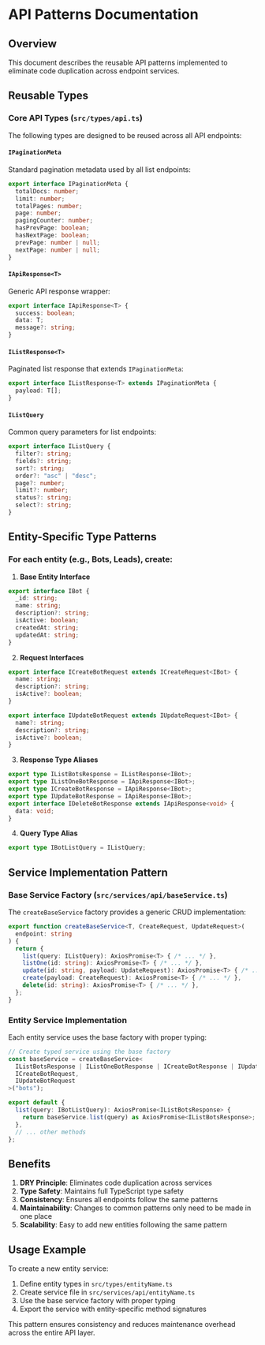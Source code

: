 # API Patterns Documentation

## Overview

This document describes the reusable API patterns implemented to eliminate code duplication across endpoint services.

## Reusable Types

### Core API Types (`src/types/api.ts`)

The following types are designed to be reused across all API endpoints:

#### `IPaginationMeta`
Standard pagination metadata used by all list endpoints:
```typescript
export interface IPaginationMeta {
  totalDocs: number;
  limit: number;
  totalPages: number;
  page: number;
  pagingCounter: number;
  hasPrevPage: boolean;
  hasNextPage: boolean;
  prevPage: number | null;
  nextPage: number | null;
}
```

#### `IApiResponse<T>`
Generic API response wrapper:
```typescript
export interface IApiResponse<T> {
  success: boolean;
  data: T;
  message?: string;
}
```

#### `IListResponse<T>`
Paginated list response that extends `IPaginationMeta`:
```typescript
export interface IListResponse<T> extends IPaginationMeta {
  payload: T[];
}
```

#### `IListQuery`
Common query parameters for list endpoints:
```typescript
export interface IListQuery {
  filter?: string;
  fields?: string;
  sort?: string;
  order?: "asc" | "desc";
  page?: number;
  limit?: number;
  status?: string;
  select?: string;
}
```

## Entity-Specific Type Patterns

### For each entity (e.g., Bots, Leads), create:

1. **Base Entity Interface**
```typescript
export interface IBot {
  _id: string;
  name: string;
  description?: string;
  isActive: boolean;
  createdAt: string;
  updatedAt: string;
}
```

2. **Request Interfaces**
```typescript
export interface ICreateBotRequest extends ICreateRequest<IBot> {
  name: string;
  description?: string;
  isActive?: boolean;
}

export interface IUpdateBotRequest extends IUpdateRequest<IBot> {
  name?: string;
  description?: string;
  isActive?: boolean;
}
```

3. **Response Type Aliases**
```typescript
export type IListBotsResponse = IListResponse<IBot>;
export type IListOneBotResponse = IApiResponse<IBot>;
export type ICreateBotResponse = IApiResponse<IBot>;
export type IUpdateBotResponse = IApiResponse<IBot>;
export interface IDeleteBotResponse extends IApiResponse<void> {
  data: void;
}
```

4. **Query Type Alias**
```typescript
export type IBotListQuery = IListQuery;
```

## Service Implementation Pattern

### Base Service Factory (`src/services/api/baseService.ts`)

The `createBaseService` factory provides a generic CRUD implementation:

```typescript
export function createBaseService<T, CreateRequest, UpdateRequest>(
  endpoint: string
) {
  return {
    list(query: IListQuery): AxiosPromise<T> { /* ... */ },
    listOne(id: string): AxiosPromise<T> { /* ... */ },
    update(id: string, payload: UpdateRequest): AxiosPromise<T> { /* ... */ },
    create(payload: CreateRequest): AxiosPromise<T> { /* ... */ },
    delete(id: string): AxiosPromise<T> { /* ... */ },
  };
}
```

### Entity Service Implementation

Each entity service uses the base factory with proper typing:

```typescript
// Create typed service using the base factory
const baseService = createBaseService<
  IListBotsResponse | IListOneBotResponse | ICreateBotResponse | IUpdateBotResponse | IDeleteBotResponse,
  ICreateBotRequest,
  IUpdateBotRequest
>("bots");

export default {
  list(query: IBotListQuery): AxiosPromise<IListBotsResponse> {
    return baseService.list(query) as AxiosPromise<IListBotsResponse>;
  },
  // ... other methods
};
```

## Benefits

1. **DRY Principle**: Eliminates code duplication across services
2. **Type Safety**: Maintains full TypeScript type safety
3. **Consistency**: Ensures all endpoints follow the same patterns
4. **Maintainability**: Changes to common patterns only need to be made in one place
5. **Scalability**: Easy to add new entities following the same pattern

## Usage Example

To create a new entity service:

1. Define entity types in `src/types/entityName.ts`
2. Create service file in `src/services/api/entityName.ts`
3. Use the base service factory with proper typing
4. Export the service with entity-specific method signatures

This pattern ensures consistency and reduces maintenance overhead across the entire API layer. 